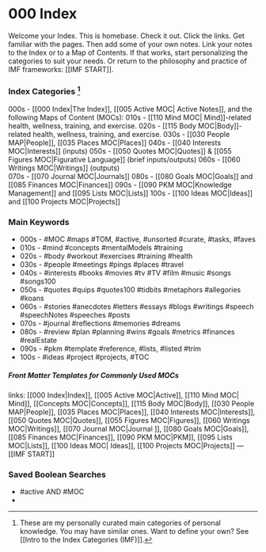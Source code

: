 # 000 Index
Welcome your Index. This is homebase. Check it out. Click the links. Get familiar with the pages. Then add some of your own notes. Link your notes to the Index or to a Map of Contents. If that works, start personalizing the categories to suit your needs. Or return to the philosophy and practice of IMF frameworks: [[IMF START]].

### Index Categories [^1]
000s - [[000 Index|The Index]], [[005 Active MOC| Active Notes]], and the following Maps of Content (MOCs):
010s - [[110 Mind MOC| Mind]]-related health, wellness, training, and exercise.
020s - [[115 Body MOC|Body]]-related health, wellness, training, and exercise.
030s - [[030 People MAP|People]], [[035 Places MOC|Places]]
040s - [[040 Interests MOC|Interests]] (inputs)
050s - [[050 Quotes MOC|Quotes]] & [[055 Figures MOC|Figurative Language]] (brief inputs/outputs)
060s - [[060 Writings MOC|Writings]] (outputs)     
070s -  [[070 Journal MOC|Journals]]
080s - [[080 Goals MOC|Goals]] and [[085 Finances MOC|Finances]]
090s - [[090 PKM MOC|Knowledge Management]] and [[095 Lists MOC|Lists]]
100s - [[100 Ideas MOC|Ideas]] and [[100 Projects MOC|Projects]]

### Main Keywords
- 000s - #MOC #maps #TOM, #active, #unsorted #curate, #tasks, #faves
- 010s - #mind #concepts #mentalModels #training
- 020s - #body #workout #exercises #training #health
- 030s - #people #meetings #pings #places #travel 
- 040s - #interests #books #movies #tv #TV #film #music #songs #songs100 
- 050s - #quotes #quips #quotes100 #tidbits #metaphors #allegories #koans 
- 060s - #stories #anecdotes #letters #essays #blogs #writings #speech #speechNotes #speeches #posts
- 070s -  #journal #reflections #memories #dreams
- 080s - #review #plan #planning #wins #goals #metrics #finances #realEstate
- 090s - #pkm #template #reference, #lists, #listed #trim
- 100s - #ideas #project #projects, #TOC

##### Front Matter Templates for Commonly Used MOCs
links: [[000 Index|Index]], [[005 Active MOC|Active]], [[110 Mind MOC| Mind]], [[Concepts MOC|Concepts]], [[115 Body MOC|Body]], [[030 People MAP|People]], [[035 Places MOC|Places]], [[040 Interests MOC|Interests]], [[050 Quotes MOC|Quotes]], [[055 Figures MOC|Figures]], [[060 Writings MOC|Writings]], [[070 Journal MOC|Journal ]], [[080 Goals MOC|Goals]], [[085 Finances MOC|Finances]], [[090 PKM MOC|PKM]], [[095 Lists MOC|Lists]], [[100 Ideas MOC| Ideas]], [[100 Projects MOC|Projects]] — [[IMF START]]

### Saved Boolean Searches
- #active AND #MOC 
- 
[^1]: These are my personally curated main categories of personal knowledge. You may have similar ones. Want to define your own? See [[Intro to the Index Categories (IMF)]].